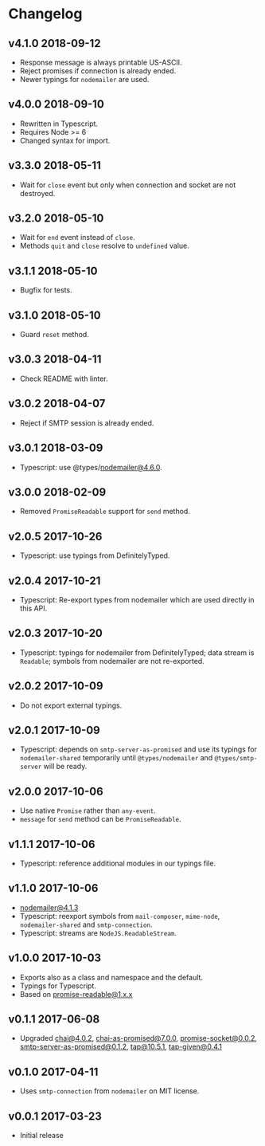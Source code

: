 # Changelog

## v4.1.0 2018-09-12

* Response message is always printable US-ASCII.
* Reject promises if connection is already ended.
* Newer typings for `nodemailer` are used.

## v4.0.0 2018-09-10

* Rewritten in Typescript.
* Requires Node >= 6
* Changed syntax for import.

## v3.3.0 2018-05-11

* Wait for `close` event but only when connection and socket are not destroyed.

## v3.2.0 2018-05-10

* Wait for `end` event instead of `close`.
* Methods `quit` and `close` resolve to `undefined` value.

## v3.1.1 2018-05-10

* Bugfix for tests.

## v3.1.0 2018-05-10

* Guard `reset` method.

## v3.0.3 2018-04-11

* Check README with linter.

## v3.0.2 2018-04-07

* Reject if SMTP session is already ended.

## v3.0.1 2018-03-09

* Typescript: use @types/nodemailer@4.6.0.

## v3.0.0 2018-02-09

* Removed `PromiseReadable` support for `send` method.

## v2.0.5 2017-10-26

* Typescript: use typings from DefinitelyTyped.

## v2.0.4 2017-10-21

* Typescript: Re-export types from nodemailer which are used directly in
  this API.

## v2.0.3 2017-10-20

* Typescript: typings for nodemailer from DefinitelyTyped; data stream is
  `Readable`; symbols from nodemailer are not re-exported.

## v2.0.2 2017-10-09

* Do not export external typings.

## v2.0.1 2017-10-09

* Typescript: depends on `smtp-server-as-promised` and use its typings for
  `nodemailer-shared` temporarily until `@types/nodemailer` and
  `@types/smtp-server` will be ready.

## v2.0.0 2017-10-06

* Use native `Promise` rather than `any-event`.
* `message` for `send` method can be `PromiseReadable`.

## v1.1.1 2017-10-06

* Typescript: reference additional modules in our typings file.

## v1.1.0 2017-10-06

* nodemailer@4.1.3
* Typescript: reexport symbols from `mail-composer`, `mime-node`,
  `nodemailer-shared` and `smtp-connection`.
* Typescript: streams are `NodeJS.ReadableStream`.

## v1.0.0 2017-10-03

* Exports also as a class and namespace and the default.
* Typings for Typescript.
* Based on promise-readable@1.x.x

## v0.1.1 2017-06-08

* Upgraded chai@4.0.2, chai-as-promised@7.0.0, promise-socket@0.0.2,
  smtp-server-as-promised@0.1.2, tap@10.5.1, tap-given@0.4.1

## v0.1.0 2017-04-11

* Uses `smtp-connection` from `nodemailer` on MIT license.

## v0.0.1 2017-03-23

* Initial release
